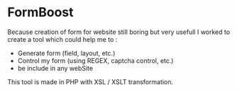 # FormBoost

Because creation of form for website still boring but very usefull I worked to create a tool which could help me 
to :
 - Generate form (field, layout, etc.)
 - Control my form (using REGEX, captcha control, etc.)
 - be include in any webSite
 
 This tool is made in PHP with XSL / XSLT transformation.

